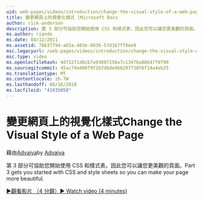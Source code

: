 ```yaml
---
uid: web-pages/videos/introduction/change-the-visual-style-of-a-web-page
title: 變更網頁上的視覺化樣式 |Microsoft Docs
author: rick-anderson
description: 第 3 部分可協助您開始使用 CSS 和樣式表，因此您可以讓您更美觀的頁面。
ms.author: riande
ms.date: 04/12/2011
ms.assetid: 78b37794-a65a-483e-8936-57d167ff9ee9
msc.legacyurl: /web-pages/videos/introduction/change-the-visual-style-of-a-web-page
msc.type: video
ms.openlocfilehash: 4d712f1d8cb7a93097158a7c1347ba88b47f0790
ms.sourcegitcommit: 45ac74e400f9f2b7dbded66297730f6f14a4eb25
ms.translationtype: MT
ms.contentlocale: zh-TW
ms.lasthandoff: 08/16/2018
ms.locfileid: "41835058"
---
```

<a name="change-the-visual-style-of-a-web-page"></a><span data-ttu-id="caeb4-103">變更網頁上的視覺化樣式</span><span class="sxs-lookup"><span data-stu-id="caeb4-103">Change the Visual Style of a Web Page</span></span>
====================
<span data-ttu-id="caeb4-104">藉由[Advaiya](https://twitter.com/Advaiyasolns)</span><span class="sxs-lookup"><span data-stu-id="caeb4-104">by [Advaiya](https://twitter.com/Advaiyasolns)</span></span>

<span data-ttu-id="caeb4-105">第 3 部分可協助您開始使用 CSS 和樣式表，因此您可以讓您更美觀的頁面。</span><span class="sxs-lookup"><span data-stu-id="caeb4-105">Part 3 gets you started with CSS and style sheets so you can make your page more beautiful.</span></span>

[<span data-ttu-id="caeb4-106">&#9654;觀看影片 （4 分鐘）</span><span class="sxs-lookup"><span data-stu-id="caeb4-106">&#9654; Watch video (4 minutes)</span></span>](https://channel9.msdn.com/Blogs/ASP-NET-Site-Videos/change-the-visual-style-of-a-web-page)
